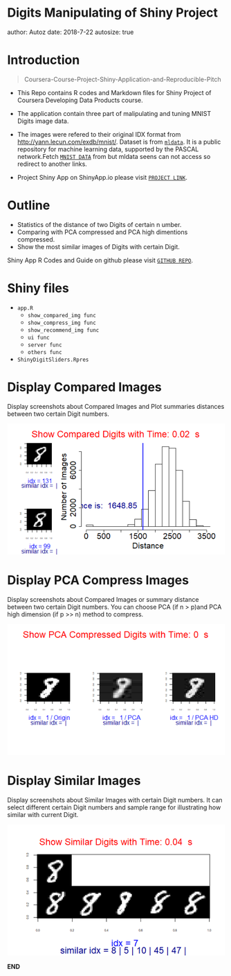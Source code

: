 Digits Manipulating of Shiny Project
========================================================
author: Autoz
date: 2018-7-22
autosize: true

Introduction
========================================================

> Coursera-Course-Project-Shiny-Application-and-Reproducible-Pitch

- This Repo contains R codes and Markdown files for Shiny Project of
Coursera Developing Data Products course. 

- The application contain three part of malipulating and tuning MNIST Digits image data.

- The images were refered to their original IDX format from
<http://yann.lecun.com/exdb/mnist/>. Dataset is from [`mldata`](http://mldata.org/). It is a public repository for machine learning data, supported by the PASCAL network.Fetch [`MNIST DATA`](mnist-original.mat) from but mldata seens can not access so redirect to another links.

- Project Shiny App on ShinyApp.io please visit [`PROJECT LINK`](https://autolordz.shinyapps.io/DigitsManipulate/).

Outline
========================================================

- Statistics of the distance of two Digits of certain n umber.
- Comparing with PCA compressed and PCA high dimentions compressed.
- Show the most similar images of Digits with certain Digit.

Shiny App R Codes and Guide on  github please visit [`GITHUB REPO`](https://github.com/autolordz/Course-Project-Shiny-Application-and-Reproducible-Pitch).

Shiny files
========================================================

- `app.R`
    - `show_compared_img func`
    - `show_compress_img func`
    - `show_recommend_img func`
    - `ui func`
    - `server func`
    - `others func`
- `ShinyDigitSliders.Rpres`

Display Compared Images
========================================================

Display screenshots about Compared Images and Plot summaries distances between two certain Digit numbers.

![](ComparedDigits.png)

Display PCA Compress Images
========================================================

Display screenshots about Compared Images or summary distance between two certain Digit numbers. You can choose PCA (if n > p)and PCA high dimension (if p >> n) method to compress.

![](PCADigits.png)

Display Similar Images
========================================================

Display screenshots about Similar Images with certain Digit numbers. It can select different certain Digit numbers and sample range for illustrating how similar with current Digit.

![](SimilarDigits.png)

**END**
